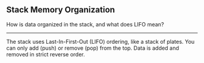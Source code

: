 ## Stack Memory Organization

How is data organized in the stack, and what does LIFO mean?

---

The stack uses Last-In-First-Out (LIFO) ordering, like a stack of plates. You can only add (push) or remove (pop) from the top. Data is added and removed in strict reverse order.

